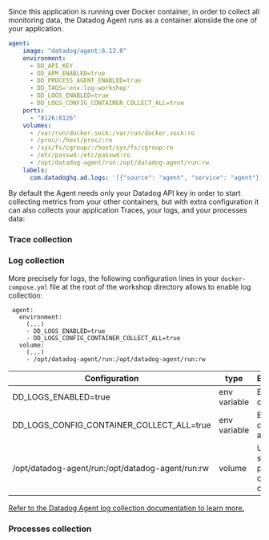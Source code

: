 Since this application is running over Docker container, in order to collect all monitoring data, the Datadog Agent runs as a container alonside the one of your application.


```yaml
agent:
    image: "datadog/agent:6.13.0"
    environment:
      - DD_API_KEY
      - DD_APM_ENABLED=true
      - DD_PROCESS_AGENT_ENABLED=true
      - DD_TAGS='env:log-workshop'
      - DD_LOGS_ENABLED=true
      - DD_LOGS_CONFIG_CONTAINER_COLLECT_ALL=true
    ports:
      - "8126:8126"
    volumes:
      - /var/run/docker.sock:/var/run/docker.sock:ro
      - /proc/:/host/proc/:ro
      - /sys/fs/cgroup/:/host/sys/fs/cgroup:ro
      - /etc/passwd:/etc/passwd:ro
      - /opt/datadog-agent/run:/opt/datadog-agent/run:rw
    labels:
      com.datadoghq.ad.logs: '[{"source": "agent", "service": "agent"}]'
```

By default the Agent needs only your Datadog API key in order to start collecting metrics from your other containers, but with extra configuration it can also collects your application Traces, your logs, and your processes data:

### Trace collection


### Log collection

More precisely for logs, the following configuration lines in your `docker-compose.yml` file at the root of the workshop directory allows to enable log collection:

```
 agent:
   environment:
     (...)
     - DD_LOGS_ENABLED=true
     - DD_LOGS_CONFIG_CONTAINER_COLLECT_ALL=true
   volume:
     (...)
     - /opt/datadog-agent/run:/opt/datadog-agent/run:rw
```


| Configuration                                    | type         | Explanations                                    |
| -------                                          | -----        | ------                                          |
| DD_LOGS_ENABLED=true                             | env variable | Enables log collection                          |
| DD_LOGS_CONFIG_CONTAINER_COLLECT_ALL=true        | env variable | Enables log collection for all containers       |
| /opt/datadog-agent/run:/opt/datadog-agent/run:rw | volume       | Used to store pointers on container current log |

[Refer to the Datadog Agent log collection documentation to learn more.](https://docs.datadoghq.com/agent/docker/logs)


### Processes collection
